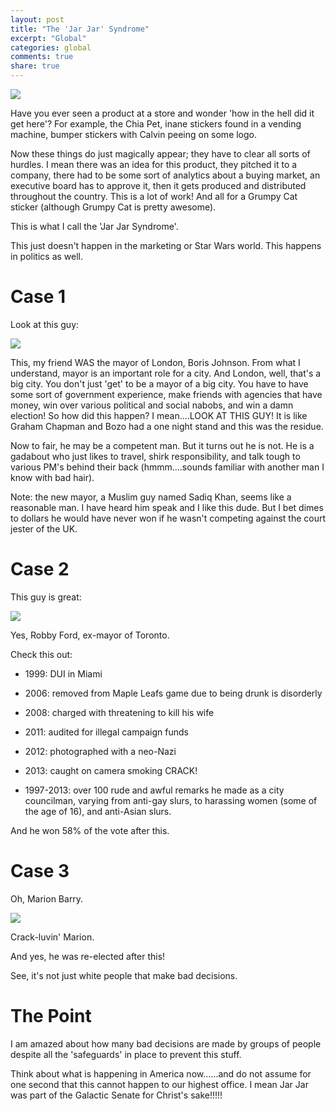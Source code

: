 ```yaml
---
layout: post
title: "The 'Jar Jar' Syndrome"
excerpt: "Global"
categories: global
comments: true
share: true
---
```


![](https://jmgkingdotcom.files.wordpress.com/2016/05/jar-jar-m9.jpg)




Have you ever seen a product at a store and wonder 'how in the hell did it get here'? For example, the Chia Pet, inane stickers found in a vending machine, bumper stickers with Calvin peeing on some logo. 

Now these things do just magically appear; they have to clear all sorts of hurdles. I mean there was an idea for this product, they pitched it to a company, there had to be some sort of analytics about a buying market, an executive board has to approve it, then it gets produced and distributed throughout the country. This is a lot of work! And all for a Grumpy Cat sticker (although Grumpy Cat is pretty awesome).

This is what I call the 'Jar Jar Syndrome'. 

This just doesn't happen in the marketing or Star Wars world. This happens in politics as well.

# Case 1

Look at this guy:
  
  
![](http://www.londonlovesbusiness.com/pictures/462xAny/1/4/5/20145_Boris-Johnson-wins-seat-MP.jpg)  


This, my friend WAS the mayor of London, Boris Johnson. From what I understand, mayor is an important role for a city. And London, well, that's a big city. You don't just 'get' to be a mayor of a big city. You have to have some sort of government experience, make friends with agencies that have money, win over various political and social nabobs,  and win a damn election! So how did this happen? I mean....LOOK AT THIS GUY! It is like Graham Chapman and Bozo had a one night stand and this was the residue. 

Now to fair, he may be a competent man. But it turns out he is not. He is a gadabout who just likes to travel, shirk responsibility, and talk tough to various PM's behind their back (hmmm....sounds familiar with another man I know with bad hair).

Note: the new mayor, a Muslim guy named Sadiq Khan, seems like a reasonable man. I have heard him speak and I like this dude. But I bet dimes to dollars he would have never won if he wasn't competing against the court jester of the UK.

# Case 2

This guy is great:

![](http://rollingout.com/wp-content/uploads/2014/02/Toronto-Mayor-Rob-Ford.jpg?35eca3)



Yes, Robby Ford, ex-mayor of Toronto. 


Check this out:

- 1999: DUI in Miami

- 2006: removed from Maple Leafs game due to being drunk is disorderly

- 2008: charged with threatening to kill his wife

- 2011: audited for illegal campaign funds

- 2012: photographed with a neo-Nazi

- 2013: caught on camera smoking CRACK!

- 1997-2013: over 100 rude and awful remarks he made as a city councilman, varying from anti-gay slurs, to harassing women (some of the age of 16), and anti-Asian slurs.


And he won 58% of the vote after this.


# Case 3

Oh, Marion Barry.

![](https://thenypost.files.wordpress.com/2014/06/091907barry-1.jpg?w=680&h=450&crop=1&quality=90&strip=all)




Crack-luvin' Marion. 

And yes, he was re-elected after this!

See, it's not just white people that make bad decisions.


# The Point

 I am amazed about how many bad decisions are made by groups of people despite all the 'safeguards' in place to prevent this stuff.
 
 Think about what is happening in America now......and do not assume for one second that this cannot happen to our highest office. I mean Jar Jar was part of the Galactic Senate for Christ's sake!!!!!



